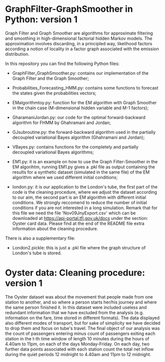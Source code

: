 # GraphFilter-GraphSmoother in Python: version 1
Graph Filter and Graph Smoother are algorithms for approximate filtering and smoothing in high-dimensional factorial hidden Markov models. The approximation involves discarding, in a principled way, likelihood factors according a notion of locality in a factor graph associated with the emission distribution.

In this repository you can find the following Python files:

- GraphFilter_GraphSmoother.py: contains our implementation of the Graph Filter and the Graph Smoother;

- Probabilities_Forecasting_HMM.py: contains some functions to forecast the states given the probabilities vectors;

- EMalgorithmtoy.py: function for the EM algorithm with Graph Smoother in the chain case (M-dimensional hidden variable and M-1 factors);

- GharamaniJordan.py: our code for the optimal forward-backward algorithm for FHMM by Ghahramani and Jordan;

- GJsubroutine.py: the forward-backward algorithm used in the partially decoupled variational Bayes algorithm (Ghahramani and Jordan);

- VBayes.py: contains functions for the completely and partially decoupled variational Bayes algorithms;

- EM1.py: it is an example on how to use the Graph Filter-Smoother in the EM algorihtm, running EM1.py gives a .pkl file as output containing the results for a synthetic dataset (simulated in the same file) of the EM algorithm where we used different initial conditions;

- london.py: it is our application to the London's tube, the first part of the code is the cleaning procedure, where we adjust the dataset according to our aim, the second part is an EM algorithm with different initial conditions. We strongly reccomend to reduce the number of initial conditions if you are not interested in a long simulation. Remark that for this file we need the file 'Nov09JnyExport.csv' which can be downloaded at https://api-portal.tfl.gov.uk/docs under the section: Oyster card data. Please find at the end of the README file extra information about the cleaning procedure.

There is also a supplementary file:

- London2.pickle: this is just a .pkl file where the graph structure of London's tube is stored.

# Oyster data: Cleaning procedure: version 1
The Oyster dataset was about the movement that people made from one station to another, and so where a person starts her/his journey and where the same person finished it. In this dataset were included useless and redundant information that we have excluded from the analysis (e.g. information on the fare, time stored in different formats). The data displayed also different modes of transport, but for sake of simplicity we have decided to drop them and focus on tube's travel. The final object of our analysis was the count of passengers entering minus count of passengers exiting each station in the t-th time window of length 10 minutes during the hours of 4.40am to 11pm, on each of the days Monday-Friday. On each day, two further data points associated with each station count the total net inflow during the quiet periods 12 midnight to 4.40am and 11pm to 12 midnight.
